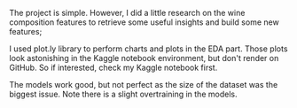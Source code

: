 The project is simple. However, I did a little research on the wine composition features to retrieve some useful insights and build some new features;

I used plot.ly library to perform charts and plots in the EDA part. Those plots look astonishing in the Kaggle notebook environment, but don't render on GitHub. So if interested, check my Kaggle notebook first.

The models work good, but not perfect as the size of the dataset was the biggest issue. Note there is a slight overtraining in the models. 
